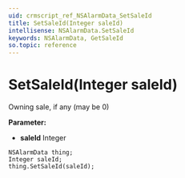 ```yaml
---
uid: crmscript_ref_NSAlarmData_SetSaleId
title: SetSaleId(Integer saleId)
intellisense: NSAlarmData.SetSaleId
keywords: NSAlarmData, GetSaleId
so.topic: reference
---
```


# SetSaleId(Integer saleId)

Owning sale, if any (may be 0)

**Parameter:** 
 - **saleId** Integer

```crmscript
NSAlarmData thing;
Integer saleId;
thing.SetSaleId(saleId);
```

